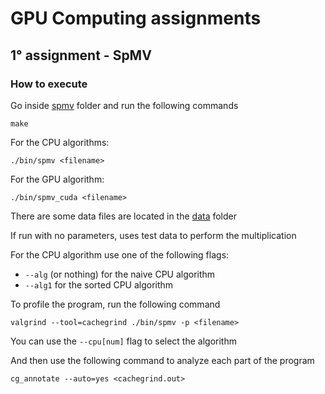 # GPU Computing assignments

## 1° assignment - SpMV

### How to execute
Go inside [spmv](./spmv/) folder and run the following commands
```
make
```

For the CPU algorithms:
```
./bin/spmv <filename>
```
For the GPU algorithm:
```
./bin/spmv_cuda <filename>
```

There are some data files are located in the [data](./spmv/data/) folder

If run with no parameters, uses test data to perform the multiplication

For the CPU algorithm use one of the following flags:
- `--alg` (or nothing) for the naive CPU algorithm
- `--alg1` for the sorted CPU algorithm

To profile the program, run the following command
```
valgrind --tool=cachegrind ./bin/spmv -p <filename>
```
You can use the `--cpu[num]` flag to select the algorithm

And then use the following command to analyze each part of the program
```
cg_annotate --auto=yes <cachegrind.out>
```